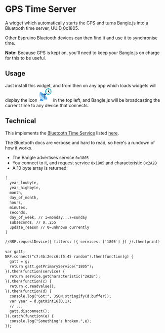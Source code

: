 # GPS Time Server

A widget which automatically starts the GPS and turns Bangle.js into a Bluetooth time server, UUID 0x1805.

Other Espruino Bluetooth devices can then find it and use it to synchronise time.

**Note:** Because GPS is kept on, you'll need to keep your Bangle.js on charge for this to be useful.

## Usage

Just install this widget, and from then on any app which loads widgets will
display the icon ![](widget.png) in the top left, and Bangle.js will be
broadcasting the current time to any device that connects.

## Technical

This implements the [Bluetooth Time Service](https://www.bluetooth.org/docman/handlers/downloaddoc.ashx?doc_id=292957) listed [here](https://www.bluetooth.com/specifications/gatt/).

The Bluetooth docs are verbose and hard to read, so here's a rundown of how it works.

- The Bangle advertises service `0x1805`
- You connect to it, and request service `0x1805` and characteristic `0x2A2B`
- A 10 byte array is returned:

```
[
  year_lowbyte,
  year_highbyte,
  month,
  day_of_month,
  hours,
  minutes,
  seconds,
  day_of_week, // 1=monday...7=sunday
  subseconds, // 0..255
  update_reason // 0=unknown currently
]
```

```
//NRF.requestDevice({ filters: [{ services: ['1805'] }] }).then(print)

var gatt;
NRF.connect("c7:4b:2e:c6:f5:45 random").then(function(g) {
  gatt = g;
  return gatt.getPrimaryService("1805");
}).then(function(service) {
  return service.getCharacteristic("2A2B");
}).then(function(c) {
  return c.readValue();
}).then(function(d) {
  console.log("Got:", JSON.stringify(d.buffer));
  var year = d.getUint16(0,1);
  // ...
  gatt.disconnect();
}).catch(function(e) {
  console.log("Something's broken.",e);
});
```

